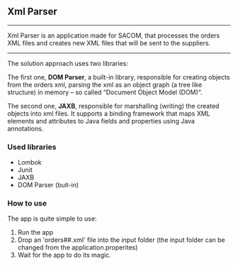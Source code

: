 ## Xml Parser

---

Xml Parser is an application made for SACOM, that processes the orders XML files and creates new XML files that will be sent to the suppliers.

---
The solution approach uses two libraries:

The first one, **DOM Parser**, a built-in library, responsible for creating objects from the orders xml, parsing the xml as an object graph (a tree like structure) in memory – so called “Document Object Model (DOM)“.

The second one, **JAXB**, responsible for marshalling (writing) the created objects into xml files. It supports a binding framework that maps XML elements and attributes to Java fields and properties using Java annotations.

### Used libraries

- Lombok
- Junit
- JAXB
- DOM Parser (buit-in)

### How to use

The app is quite simple to use:
1. Run the app
2. Drop an 'orders##.xml' file into the input folder (the input folder can be changed from the application.properites)
3. Wait for the app to do its magic.
